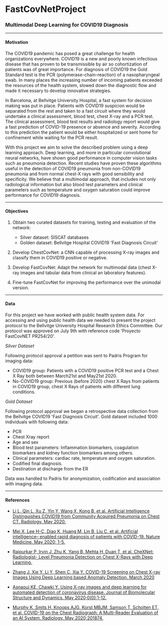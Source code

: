 # FastCovNetProject

### Multimodal Deep Learning for COVID19 Diagnosis
------------------------

#### Motivation

The COVID19 pandemic has posed a great challenge for health organizations everywhere. COVID19 is a new and poorly known infectious disease that has proven to be transmissible by air so cohortization of patients was of great importance. For diagnosis of COVID19 the Gold Standard test is the PCR (polymerase-chain-reaction) of a nasopharyngeal swab. In many places the increasing number of incoming patients exceeded the resources of the health system, slowed down the diagnostic flow and made it necessary to develop innovative strategies. 

In Barcelona, at Bellvitge University Hospital, a fast system for decision making was put in place. Patients with COVID19 suspicion would be separated from the rest and taken to a fast circuit where they would undertake a clinical assessment, blood test, chest X-ray and a PCR test. The clinical assessment, blood test results and radiology report would give a fast prediction of COVID-19 presence or absence and severity. According to this prediction the patient would be either hospitalized or sent home for confinement while waiting for the PCR result.

With this project we aim to solve the described problem using a deep learning approach. Deep learning, and more in particular convolutional neural networks, have shown good performance in computer vision tasks such as pneumonia detection. Recent studies have proven these algorithms useful in the detection of COVID19 pneumonia from non-COVID19 pneumonia and from normal chest-X rays with good sensibility and specificity. We believe that a multimodal approach, that includes not only radiological information but also blood test parameters and clinical parameters such as temperature and oxygen saturation could improve performance for COVID19 diagnosis.
 

------------------------

#### Objectives

1.	Obtain two curated datasets for training, testing and evaluation of the network:
	- Silver dataset: SISCAT databases
	- Golden dataset: Bellvitge Hospital COVID19 'Fast Diagnosis Circuit'

2.	Develop ChestCovNet: a CNN capable of processing X-ray images and classify them in COVID19 positive or negative. 

3.	Develop FastCovNet: Adapt the network for multimodal data (chest X-ray images and tabular data from clinical an laboratory features). 

4.	Fine-tune FastCovNet for improving the performance over the unimodal version. 

------------------------

#### Data

For this project we have worked with public health system data. For accessing and using public health data we needed to present the project protocol to the Bellvitge University Hospital Research Ethics Committee. Our protocol was approved on July 9th with reference code 'Proyecto FastCovNET PR254/20'.

*Silver Dataset*

Following protocol approval a petition was sent to Padris Program for imaging data:
- COVID19 group: Patients with a COVID19 positive PCR test and a Chest X Ray both between March21st and May21st 2020. 
- No-COVID19 group: Previous (before 2020) chest X Rays from patients in COVID19 group, chest X Rays of patients with different lung conditions. 

*Gold Dataset*

Following protocol approval we began a retrospective data collection from the Bellvitge COVID19 'Fast Diagnosis Circuit'. 
Gold dataset included 1000 individuals with following data:
- PCR
- Chest Xray report
- Age and sex
- Blood test parameters: Inflammation biomarkers, coagulation biomarkers and kidney function biomarkers among others. 
- Clinical parameters: cardiac rate, temperature and oxygen saturation. 
- Codified final diagnosis.
- Destination at discharge from the ER 

Data was handled to Padris for anonymization, codification and association with imaging data. 


------------------------

#### References

* [Li L, Qin L, Xu Z, Yin Y, Wang X, Kong B, et al. Artificial Intelligence Distinguishes
COVID19 from Community Acquired Pneumonia on Chest CT. Radiology. May 2020.](https://www.ncbi.nlm.nih.gov/pmc/articles/PMC7233473/pdf/radiol.2020200905.pdf)

* [Mei X, Lee H-C, Diao K, Huang M, Lin B, Liu C, et al. Artificial intelligence–
enabled rapid diagnosis of patients with COVID-19. Nature Medicine. May 2020; 1-5.](https://www.nature.com/articles/s41591-020-0931-3)

* [Rajpurkar P, Irvin J, Zhu K, Yang B, Mehta H, Duan T, et al. CheXNet: Radiologist-
Level Pneumonia Detection on Chest X-Rays with Deep Learning.](http://arxiv.org/abs/1711.05225)

* [Zhang J, Xie Y, Li Y, Shen C, Xia Y. COVID-19 Screening on Chest X-ray Images
Using Deep Learning based Anomaly Detection. March 2020](http://arxiv.org/abs/2003.12338)

* [Asnaoui KE, Chawki Y. Using X-ray images and deep learning for automated
detection of coronavirus disease. Journal of Biomolecular Structure and
Dynamics. May 2020;0(0):1-12.](https://www.tandfonline.com/doi/full/10.1080/07391102.2020.1767212)

* [Murphy K, Smits H, Knoops AJG, Korst MBJM, Samson T, Scholten ET, et al.
COVID-19 on the Chest Radiograph: A Multi-Reader Evaluation of an AI System.
Radiology. May 2020;201874.](https://pubs.rsna.org/doi/pdf/10.1148/radiol.2020201874)
